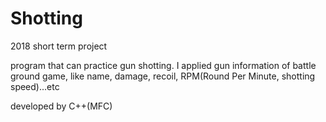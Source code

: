 # Shotting
2018 short term project

program that can practice gun shotting.
I applied gun information of battle ground game, like name, damage, recoil, RPM(Round Per Minute, shotting speed)...etc

developed by C++(MFC)
